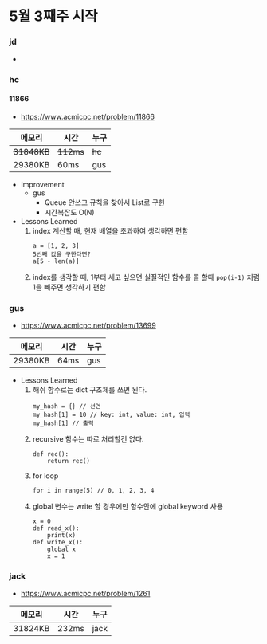 # 5월 3째주 시작

### jd
-

### hc

#### 11866

- https://www.acmicpc.net/problem/11866

|메모리|시간|누구|
|--|--|--|
|<del>31848KB|<del>112ms|<del>hc|
|29380KB|60ms|gus|

- Improvement
  - gus
    - Queue 안쓰고 규칙을 찾아서 List로 구현
    - 시간복잡도 O(N)
- Lessons Learned
    1. index 계산할 때, 현재 배열을 초과하여 생각하면 편함
        ```
        a = [1, 2, 3]
        5번째 값을 구한다면?
        a[5 - len(a)]
        ```
    1. index를 생각할 때, 1부터 세고 싶으면 실질적인 함수를 콜 할때 `pop(i-1)` 처럼 1을 빼주면 생각하기 편함

### gus
- https://www.acmicpc.net/problem/13699

|메모리|시간|누구|
|--|--|--|
|29380KB|64ms|gus|

- Lessons Learned
    1. 해쉬 함수로는 dict 구조체를 쓰면 된다.
        ```
        my_hash = {} // 선언
        my_hash[1] = 10 // key: int, value: int, 입력
        my_hash[1] // 출력
        ```
    1. recursive 함수는 따로 처리할건 없다.
        ```
        def rec():
            return rec()
        ```
    1. for loop
        ```
        for i in range(5) // 0, 1, 2, 3, 4
        ```
    1. global 변수는 write 할 경우에만 함수안에 global keyword 사용
        ```
        x = 0
        def read_x():
            print(x) 
        def write_x():
            global x
            x = 1
        ```
    

### jack

- https://www.acmicpc.net/problem/1261
  
|메모리|시간|누구|
|--|--|--|
|31824KB|232ms|jack|
